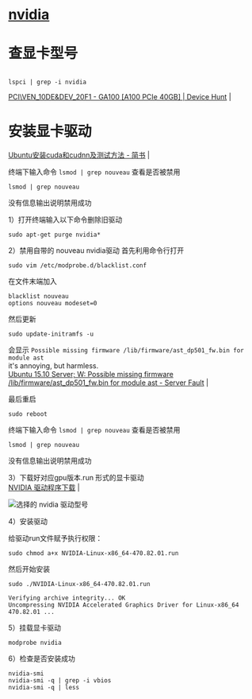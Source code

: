 # [nvidia](readme.md)    

# 查显卡型号

```

lspci | grep -i nvidia
```

<a href="https://devicehunt.com/view/type/pci/vendor/10DE/device/20F1" target="_blank">PCI\VEN_10DE&DEV_20F1 - GA100 [A100 PCIe 40GB] | Device Hunt</a>  |  <br>  



# 安装显卡驱动
<a href="https://www.jianshu.com/p/158ae8fcdb4a" target="_blank">Ubuntu安装cuda和cudnn及测试方法 - 简书</a>  |  <br>  


终端下输入命令 ` lsmod | grep nouveau ` 查看是否被禁用
```
lsmod | grep nouveau 
```
没有信息输出说明禁用成功



1）打开终端输入以下命令删除旧驱动
```
sudo apt-get purge nvidia*
```

2）禁用自带的 nouveau nvidia驱动
首先利用命令行打开
```
sudo vim /etc/modprobe.d/blacklist.conf
```

在文件末端加入
```
blacklist nouveau
options nouveau modeset=0
```

然后更新
```
sudo update-initramfs -u
```
会显示 ` Possible missing firmware /lib/firmware/ast_dp501_fw.bin for module ast `  
it's annoying, but harmless.   
<a href="https://serverfault.com/questions/755194/ubuntu-15-10-server-w-possible-missing-firmware-lib-firmware-ast-dp501-fw-bin" target="_blank">Ubuntu 15.10 Server; W: Possible missing firmware /lib/firmware/ast_dp501_fw.bin for module ast - Server Fault</a>  |  <br>  



最后重启
```
sudo reboot
```


终端下输入命令 `lsmod | grep nouveau` 查看是否被禁用
```
lsmod | grep nouveau
```
没有信息输出说明禁用成功  


3）下载好对应gpu版本.run 形式的显卡驱动  
<a href="https://www.nvidia.com/Download/index.aspx?lang=cn" target="_blank">NVIDIA 驱动程序下载</a>  |  <br>    

![选择的 nvidia 驱动型号](https://telegra.ph/file/245174dd2a8c3612f468d.png)  


4）安装驱动

给驱动run文件赋予执行权限：
```
sudo chmod a+x NVIDIA-Linux-x86_64-470.82.01.run
```

然后开始安装
```
sudo ./NVIDIA-Linux-x86_64-470.82.01.run
```

```
Verifying archive integrity... OK
Uncompressing NVIDIA Accelerated Graphics Driver for Linux-x86_64 470.82.01 ...
```

5）挂载显卡驱动
```
modprobe nvidia
```

6）检查是否安装成功
```
nvidia-smi
nvidia-smi -q | grep -i vbios
nvidia-smi -q | less
```

